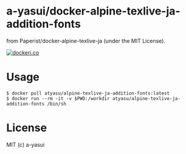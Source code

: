 # a-yasui/docker-alpine-texlive-ja-addition-fonts

from Paperist/docker-alpine-texlive-ja (under the MIT License).

[![dockeri.co](https://dockeri.co/image/atyasu/alpine-texlive-ja-addition-fonts)](https://hub.docker.com/r/atyasu/alpine-texlive-ja-addition-fonts)

# Usage

```shell
$ docker pull atyasu/alpine-texlive-ja-addition-fonts:latest
$ docker run --rm -it -v $PWD:/workdir atyasu/alpine-texlive-ja-addition-fonts /bin/sh
```

# License

MIT (c) a-yasui
